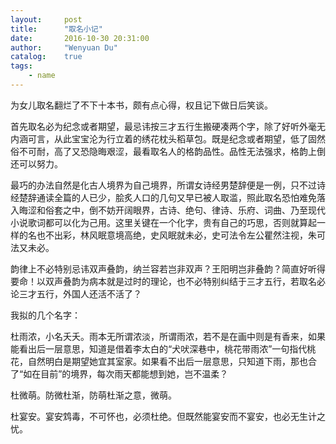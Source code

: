 ```yaml
---
layout:     post
title:      "取名小记"
date:       2016-10-30 20:31:00
author:     "Wenyuan Du"
catalog: 	true
tags:
    - name
---
```


为女儿取名翻烂了不下十本书，颇有点心得，权且记下做日后笑谈。

首先取名必为纪念或者期望，最忌讳按三才五行生搬硬凑两个字，除了好听外毫无内涵可言，从此宝宝沦为行立着的绣花枕头稻草包。既是纪念或者期望，低了固然俗不可耐，高了又恐隐晦艰涩，最看取名人的格韵品性。品性无法强求，格韵上倒还可以努力。

最巧的办法自然是化古人境界为自己境界，所谓女诗经男楚辞便是一例，只不过诗经楚辞通读全篇的人已少，脍炙人口的几句又早已被人取滥，照此取名恐怕难免落入晦涩和俗套之中，倒不妨开阔眼界，古诗、绝句、律诗、乐府、词曲、乃至现代小说歌词都可以化为己用。这里关键在一个化字，贵有自己的巧思，否则就算起一样的名也不出彩，林风眠意境高绝，史风眠就未必，史可法令左公瞿然注视，朱可法又未必。

韵律上不必特别忌讳双声叠韵，纳兰容若岂非双声？王阳明岂非叠韵？简直好听得要命！以双声叠韵为病本就是过时的理论，也不必特别纠结于三才五行，若取名必论三才五行，外国人还活不活了？

我拟的几个名字：

杜雨浓，小名夭夭。雨本无所谓浓淡，所谓雨浓，若不是在画中则是有香来，如果能看出后一层意思，知道是借着李太白的“犬吠深巷中，桃花带雨浓”一句指代桃花，自然明白是期望她宜其室家。如果看不出后一层意思，只知道下雨，那也合了“如在目前”的境界，每次雨天都能想到她，岂不温柔？

杜微萌。防微杜渐，防萌杜渐之意，微萌。

杜宴安。宴安鸩毒，不可怀也，必须杜绝。但既然能宴安而不宴安，也必无生计之忧。
